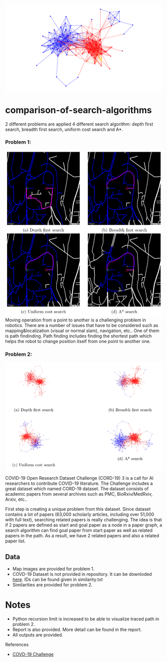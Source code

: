 ![Info](images/astar_title_abstact.png)

# comparison-of-search-algorithms
2 different problems are applied 4 different search algorithm: depth first search, breadth first search, uniform cost search and A*.

### Problem 1:
![Info](images/map-info.png)
Moving operation from a point to another is a challenging problem in robotics. There are a number of issues that have to be considered such as mapping&localization (visual or normal slam), navigation, etc.. One of them is path findinding. Path finding includes finding the shortest path which helps the robot to change position itself from one point to another one.

### Problem 2:
![Info](images/paper-info.png)

COVID-19 Open Research Dataset Challenge (CORD-19) 3 is a call for AI researchers to contribute COVID-19 literature. The Challenge includes a great dataset which named CORD-19 dataset. The dataset consists of academic papers from several archives such as PMC, BioRxiv/MedRxiv, Arxiv, etc..

First step is creating a unique problem from this dataset. Since dataset contains a lot of papers (63,000 scholarly articles, including over 51,000 with full text), searching related papers is really challenging. The idea is that if 2 papers are defined as start and goal paper as a node in a paper graph, a search algorithm can find goal paper from start paper as well as related papers in the path. As a result, we have 2 related papers and also a related paper list.

## Data
- Map images are provided for problem 1.
- COVD-19 Dataset is not provided in repository. It can be downloded [here](https://www.kaggle.com/allen-institute-for-ai/CORD-19-research-challenge). IDs can be found given in similarity.txt
- Similarities are provided for problem 2.

# Notes
- Python recursion limit is increased to be able to visualize traced path in problem 2.
- Report is also provided. More detail can be found in the report.
- All outputs are provided.

References
- [COVD-19 Challenge](https://www.kaggle.com/allen-institute-for-ai/CORD-19-research-challenge)